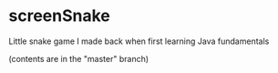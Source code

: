 # screenSnake
Little snake game I made back when first learning Java fundamentals

(contents are in the "master" branch)
